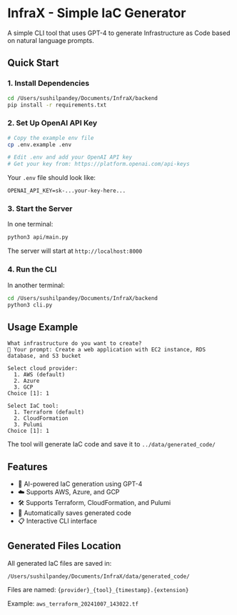 # InfraX - Simple IaC Generator

A simple CLI tool that uses GPT-4 to generate Infrastructure as Code based on natural language prompts.

## Quick Start

### 1. Install Dependencies

```bash
cd /Users/sushilpandey/Documents/InfraX/backend
pip install -r requirements.txt
```

### 2. Set Up OpenAI API Key

```bash
# Copy the example env file
cp .env.example .env

# Edit .env and add your OpenAI API key
# Get your key from: https://platform.openai.com/api-keys
```

Your `.env` file should look like:
```
OPENAI_API_KEY=sk-...your-key-here...
```

### 3. Start the Server

In one terminal:
```bash
python3 api/main.py
```

The server will start at `http://localhost:8000`

### 4. Run the CLI

In another terminal:
```bash
cd /Users/sushilpandey/Documents/InfraX/backend
python3 cli.py
```

## Usage Example

```
What infrastructure do you want to create?
📝 Your prompt: Create a web application with EC2 instance, RDS database, and S3 bucket

Select cloud provider:
  1. AWS (default)
  2. Azure
  3. GCP
Choice [1]: 1

Select IaC tool:
  1. Terraform (default)
  2. CloudFormation
  3. Pulumi
Choice [1]: 1
```

The tool will generate IaC code and save it to `../data/generated_code/`

## Features

- 🤖 AI-powered IaC generation using GPT-4
- ☁️ Supports AWS, Azure, and GCP
- 🛠️ Supports Terraform, CloudFormation, and Pulumi
- 💾 Automatically saves generated code
- 📋 Interactive CLI interface

## Generated Files Location

All generated IaC files are saved in:
```
/Users/sushilpandey/Documents/InfraX/data/generated_code/
```

Files are named: `{provider}_{tool}_{timestamp}.{extension}`

Example: `aws_terraform_20241007_143022.tf`
